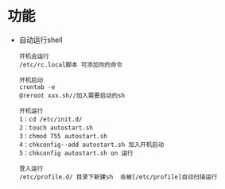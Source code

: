 功能
=====

* 自动运行shell
	
	```
	开机会运行 
	/etc/rc.local脚本 可添加你的命令
	```

	```
	开机启动
	crontab -e
	@reroot xxx.sh//加入需要启动的sh
	```
	```
	开机运行
	1：cd /etc/init.d/
	2：touch autostart.sh
	3：chmod 755 autostart.sh
	4：chkconfig--add autostart.sh 加入开机启动
	5：chkconfig autostart.sh on 运行
	```
	
	```
	登入运行
	/etc/profile.d/ 目录下新建sh  会被[/etc/profile]自动扫描运行
	```
	
